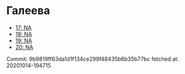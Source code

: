 # Галеева
- [17: NA](17.md)
- [18: NA](18.md)
- [19: NA](19.md)
- [20: NA](20.md)

Commit: 9b9819ff63da1d1f134ce299f48435b6b35b77bc
 fetched at: 20201014-194715
